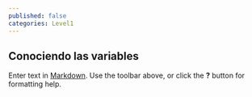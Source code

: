 ```yaml
---
published: false
categories: Level1
---
```

## Conociendo las variables

Enter text in [Markdown](http://daringfireball.net/projects/markdown/). Use the toolbar above, or click the **?** button for formatting help.
